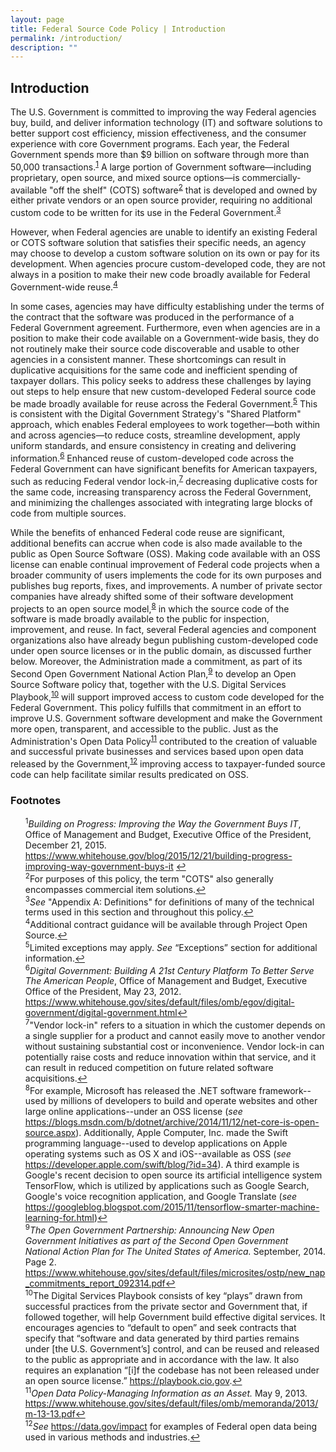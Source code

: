 ```yaml
---
layout: page
title: Federal Source Code Policy | Introduction
permalink: /introduction/
description: ""
---
```


## Introduction

The U.S. Government is committed to improving the way Federal agencies buy, build, and deliver information technology (IT) and software solutions to better support cost efficiency, mission effectiveness, and the consumer experience with core Government programs. Each year, the Federal Government spends more than $9 billion on software through more than 50,000 transactions.<sup id="fnr1"><a href="#fn1">1</a></sup> A large portion of Government software—including proprietary, open source, and mixed source options—is commercially-available "off the shelf" (COTS) software<sup id="fnr2"><a href="#fn2">2</a></sup> that is developed and owned by either private vendors or an open source provider, requiring no additional custom code to be written for its use in the Federal Government.<sup id="fnr3"><a href="#fn3">3</a></sup>

However, when Federal agencies are unable to identify an existing Federal or COTS software solution that satisfies their specific needs, an agency may choose to develop a custom software solution on its own or pay for its development. When agencies procure custom-developed code, they are not always in a position to make their new code broadly available for Federal Government-wide reuse.<sup id="fnr4"><a href="#fn4">4</a></sup>

In some cases, agencies may have difficulty establishing under the terms of the contract that the software was produced in the performance of a Federal Government agreement. Furthermore, even when agencies are in a position to make their code available on a Government-wide basis, they do not routinely make their source code discoverable and usable to other agencies in a consistent manner. These shortcomings can result in duplicative acquisitions for the same code and inefficient spending of taxpayer dollars. This policy seeks to address these challenges by laying out steps to help ensure that new custom-developed Federal source code be made broadly available for reuse across the Federal Government.<sup id="fnr5"><a href="#fn5">5</a></sup> This is consistent with the Digital Government Strategy's "Shared Platform" approach, which enables Federal employees to work together—both within and across agencies—to reduce costs, streamline development, apply uniform standards, and ensure consistency in creating and delivering information.<sup id="fnr6"><a href="#fn6">6</a></sup>  Enhanced reuse of custom-developed code across the Federal Government can have significant benefits for American taxpayers, such as reducing Federal vendor lock-in,<sup id="fnr7"><a href="#fn7">7</a></sup> decreasing duplicative costs for the same code, increasing transparency across the Federal Government, and minimizing the challenges associated with integrating large blocks of code from multiple sources.

While the benefits of enhanced Federal code reuse are significant, additional benefits can accrue when code is also made available to the public as Open Source Software (OSS). Making code available with an OSS license can enable continual improvement of Federal code projects when a broader community of users implements the code for its own purposes and publishes bug reports, fixes, and improvements. A number of private sector companies have already shifted some of their software development projects to an open source model,<sup id="fnr8"><a href="#fn8">8</a></sup> in which the source code of the software is made broadly available to the public for inspection, improvement, and reuse. In fact, several Federal agencies and component organizations also have already begun publishing custom-developed code under open source licenses or in the public domain, as discussed further below. Moreover, the Administration made a commitment, as part of its Second Open Government National Action Plan,<sup id="fnr9"><a href="#fn9">9</a></sup> to develop an Open Source Software policy that, together with the U.S. Digital Services Playbook,<sup id="fnr10"><a href="#fn10">10</a></sup> will support improved access to custom code developed for the Federal Government. This policy fulfills that commitment in an effort to improve U.S. Government software development and make the Government more open, transparent, and accessible to the public. Just as the Administration's Open Data Policy<sup id="fnr11"><a href="#fn11">11</a></sup> contributed to the creation of valuable and successful private businesses and services based upon open data released by the Government,<sup id="fnr12"><a href="#fn12">12</a></sup> improving access to taxpayer-funded source code can help facilitate similar results predicated on OSS.

### Footnotes

<ul style="list-style-type:none">
<li id="fn1"><sup>1</sup><em>Building on Progress: Improving the Way the Government Buys IT</em>, Office of Management and Budget, Executive Office of the President, December 21, 2015. <a href="https://www.whitehouse.gov/blog/2015/12/21/building-progress-improving-way-government-buys-it">https://www.whitehouse.gov/blog/2015/12/21/building-progress-improving-way-government-buys-it</a> <a href="#fnr1">&#8617;</a></li>
<li id="fn2"><sup>2</sup>For purposes of this policy, the term "COTS" also generally encompasses commercial item solutions.<a href="#fnr2">&#8617;</a></li>
<li id="fn3"><sup>3</sup><em>See</em> "Appendix A: Definitions" for definitions of many of the technical terms used in this section and throughout this policy.<a href="#fnr3">&#8617;</a></li>
<li id="fn4"><sup>4</sup>Additional contract guidance will be available through Project Open Source.<a href="#fnr4">&#8617;</a></li>
<li id="fn5"><sup>5</sup>Limited exceptions may apply. <em>See</em> “Exceptions” section for additional information.<a href="#fnr5">&#8617;</a></li>
<li id="fn6"><sup>6</sup><em>Digital Government: Building A 21st Century Platform To Better Serve The American People</em>, Office of Management and Budget, Executive Office of the President, May 23, 2012. <a href="https://www.whitehouse.gov/sites/default/files/omb/egov/digital-government/digital-government.html">https://www.whitehouse.gov/sites/default/files/omb/egov/digital-government/digital-government.html</a><a href="#fnr6">&#8617;</a></li>
<li id="fn7"><sup>7</sup>"Vendor lock-in" refers to a situation in which the customer depends on a single supplier for a product and cannot easily move to another vendor without sustaining substantial cost or inconvenience. Vendor lock-in can potentially raise costs and reduce innovation within that service, and it can result in reduced competition on future related software acquisitions.<a href="#fnr7">&#8617;</a></li>
<li id="fn8"><sup>8</sup>For example, Microsoft has released the .NET software framework--used by millions of developers to build and operate websites and other large online applications--under an OSS license (<em>see</em> <a href="https://blogs.msdn.com/b/dotnet/archive/2014/11/12/net-core-is-open-source.aspx">https://blogs.msdn.com/b/dotnet/archive/2014/11/12/net-core-is-open-source.aspx</a>). Additionally, Apple Computer, Inc. made the Swift programming language--used to develop applications on Apple operating systems such as OS X and iOS--available as OSS (<em>see</em> <a href="https://developer.apple.com/swift/blog/?id=34">https://developer.apple.com/swift/blog/?id=34</a>). A third example is Google's recent decision to open source its artificial intelligence system TensorFlow, which is utilized by applications such as Google Search, Google's voice recognition application, and Google Translate (<em>see</em> <a href="https://googleblog.blogspot.com/2015/11/tensorflow-smarter-machine-learning-for.html">https://googleblog.blogspot.com/2015/11/tensorflow-smarter-machine-learning-for.html</a>)<a href="#fnr8">&#8617;</a></li>
<li id="fn9"><sup>9</sup><em>The Open Government Partnership: Announcing New Open Government Initiatives as part of the Second Open Government National Action Plan for The United States of America.</em> September, 2014. Page 2. <a href="https://www.whitehouse.gov/sites/default/files/microsites/ostp/new_nap_commitments_report_092314.pdf">https://www.whitehouse.gov/sites/default/files/microsites/ostp/new_nap_commitments_report_092314.pdf</a><a href="#fnr9">&#8617;</a></li>
<li id="fn10"><sup>10</sup>The Digital Services Playbook consists of key “plays” drawn from successful practices from the private sector and Government that, if followed together, will help Government build effective digital services. It encourages agencies to “default to open” and seek contracts that specify that “software and data generated by third parties remains under [the U.S. Government’s] control, and can be reused and released to the public as appropriate and in accordance with the law. It also requires an explanation “[i]f the codebase has not been released under an open source license.” <a href="https://playbook.cio.gov/">https://playbook.cio.gov</a>.<a href="#fnr10">&#8617;</a></li>
<li id="fn11"><sup>11</sup><em>Open Data Policy-Managing Information as an Asset.</em> May 9, 2013. <a href="https://www.whitehouse.gov/sites/default/files/omb/memoranda/2013/m-13-13.pdf">https://www.whitehouse.gov/sites/default/files/omb/memoranda/2013/m-13-13.pdf</a><a href="#fnr11">&#8617;</a></li>
<li id="fn12"><sup>12</sup><em>See</em> <a href="https://www.data.gov/impact">https://data.gov/impact</a> for examples of Federal open data being used in various methods and industries.<a href="#fnr12">&#8617;</a></li>

</ul>
